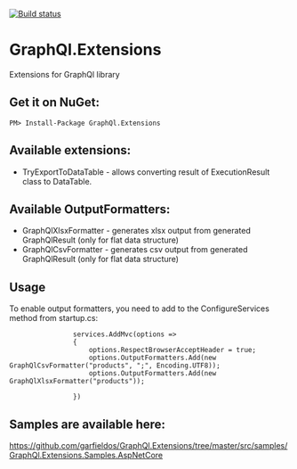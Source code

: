 [![Build status](https://ci.appveyor.com/api/projects/status/1nhsll02v4t1m9vc?svg=true)](https://ci.appveyor.com/project/garfieldos/graphql-extensions)

# GraphQl.Extensions
Extensions for GraphQl library

## Get it on NuGet:
```
PM> Install-Package GraphQl.Extensions
```

## Available extensions:
* TryExportToDataTable - allows converting result of ExecutionResult class to DataTable.

## Available OutputFormatters:
* GraphQlXlsxFormatter - generates xlsx output from generated GraphQlResult (only for flat data structure)
* GraphQlCsvFormatter - generates csv output from generated GraphQlResult (only for flat data structure)

## Usage
To enable output formatters, you need to add to the ConfigureServices method from startup.cs:
```
                services.AddMvc(options =>
                {
                    options.RespectBrowserAcceptHeader = true;
                    options.OutputFormatters.Add(new GraphQlCsvFormatter("products", ";", Encoding.UTF8));
                    options.OutputFormatters.Add(new GraphQlXlsxFormatter("products"));

                })
```

## Samples are available here: 
https://github.com/garfieldos/GraphQl.Extensions/tree/master/src/samples/GraphQl.Extensions.Samples.AspNetCore
